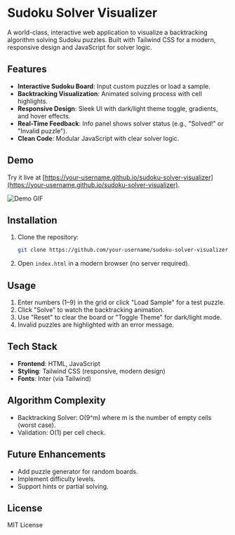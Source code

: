 # Sudoku Solver Visualizer

A world-class, interactive web application to visualize a backtracking algorithm solving Sudoku puzzles. Built with Tailwind CSS for a modern, responsive design and JavaScript for solver logic.

## Features
- **Interactive Sudoku Board**: Input custom puzzles or load a sample.
- **Backtracking Visualization**: Animated solving process with cell highlights.
- **Responsive Design**: Sleek UI with dark/light theme toggle, gradients, and hover effects.
- **Real-Time Feedback**: Info panel shows solver status (e.g., "Solved!" or "Invalid puzzle").
- **Clean Code**: Modular JavaScript with clear solver logic.

## Demo
Try it live at [https://your-username.github.io/sudoku-solver-visualizer](https://your-username.github.io/sudoku-solver-visualizer).

![Demo GIF](assets/demo.gif)

## Installation
1. Clone the repository:
   ```bash
   git clone https://github.com/your-username/sudoku-solver-visualizer.git
   ```
2. Open `index.html` in a modern browser (no server required).

## Usage
1. Enter numbers (1–9) in the grid or click "Load Sample" for a test puzzle.
2. Click "Solve" to watch the backtracking animation.
3. Use "Reset" to clear the board or "Toggle Theme" for dark/light mode.
4. Invalid puzzles are highlighted with an error message.

## Tech Stack
- **Frontend**: HTML, JavaScript
- **Styling**: Tailwind CSS (responsive, modern design)
- **Fonts**: Inter (via Tailwind)

## Algorithm Complexity
- Backtracking Solver: O(9^m) where m is the number of empty cells (worst case).
- Validation: O(1) per cell check.

## Future Enhancements
- Add puzzle generator for random boards.
- Implement difficulty levels.
- Support hints or partial solving.

## License
MIT License